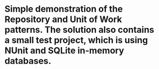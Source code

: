 # Simple demonstration of the Repository and Unit of Work patterns. The solution also contains a small test project, which is using NUnit and SQLite in-memory databases.
